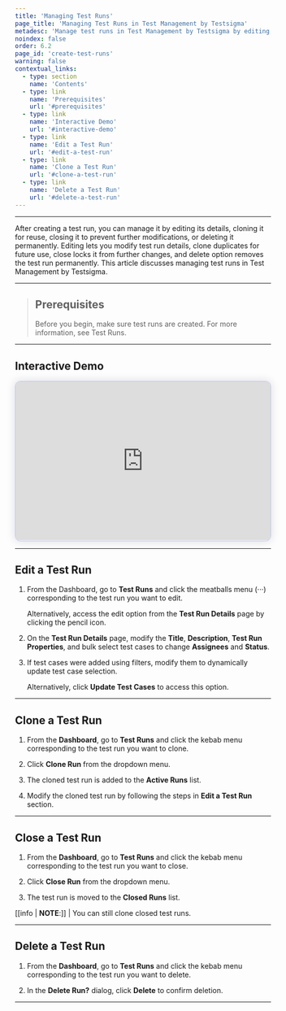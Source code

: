 ```yaml
---
title: 'Managing Test Runs'
page_title: 'Managing Test Runs in Test Management by Testsigma'
metadesc: 'Manage test runs in Test Management by Testsigma by editing, cloning, closing, or deleting them to maintain organized and efficient test execution.'
noindex: false
order: 6.2
page_id: 'create-test-runs'
warning: false
contextual_links:
  - type: section
    name: 'Contents'
  - type: link
    name: 'Prerequisites'
    url: '#prerequisites'
  - type: link
    name: 'Interactive Demo'
    url: '#interactive-demo'
  - type: link
    name: 'Edit a Test Run'
    url: '#edit-a-test-run'
  - type: link
    name: 'Clone a Test Run'
    url: '#clone-a-test-run'
  - type: link
    name: 'Delete a Test Run'
    url: '#delete-a-test-run'
---
```


---

After creating a test run, you can manage it by editing its details, cloning it for reuse, closing it to prevent further modifications, or deleting it permanently. Editing lets you modify test run details, clone duplicates for future use, close locks it from further changes, and delete option removes the test run permanently. This article discusses managing test runs in Test Management by Testsigma.

---

> ## **Prerequisites**
>
> Before you begin, make sure test runs are created. For more information, see Test Runs.

---

## **Interactive Demo**

<div>
  <script async src="https://js.storylane.io/js/v2/storylane.js"></script>
  <div class="sl-embed" style="position:relative;padding-bottom:calc(57.41% + 25px);width:100%;height:0;transform:scale(1)">
    <iframe loading="lazy" class="sl-demo" src="https://app.storylane.io/demo/bfzhnsua62wd?embed=inline" name="sl-embed" allow="fullscreen" allowfullscreen style="position:absolute;top:0;left:0;width:100%!important;height:100%!important;border:1px solid rgba(63,95,172,0.35);box-shadow: 0px 0px 18px rgba(26, 19, 72, 0.15);border-radius:10px;box-sizing:border-box;"></iframe>
  </div>
</div>

---

## **Edit a Test Run**

1. From the Dashboard, go to **Test Runs** and click the meatballs menu (···) corresponding to the test run you want to edit.

   Alternatively, access the edit option from the **Test Run Details** page by clicking the pencil icon.

2. On the **Test Run Details** page, modify the **Title**, **Description**, **Test Run Properties**, and bulk select test cases to change **Assignees** and **Status**.

3. If test cases were added using filters, modify them to dynamically update test case selection.

   Alternatively, click **Update Test Cases** to access this option.

---

## **Clone a Test Run**

1. From the **Dashboard**, go to **Test Runs** and click the kebab menu corresponding to the test run you want to clone.

2. Click **Clone Run** from the dropdown menu.

3. The cloned test run is added to the **Active Runs** list.

4. Modify the cloned test run by following the steps in **Edit a Test Run** section.

---

## **Close a Test Run**

1. From the **Dashboard**, go to **Test Runs** and click the kebab menu corresponding to the test run you want to close.

2. Click **Close Run** from the dropdown menu.

3. The test run is moved to the **Closed Runs** list.

[[info | **NOTE**:]]
| You can still clone closed test runs.

---

## **Delete a Test Run**

1. From the **Dashboard**, go to **Test Runs** and click the kebab menu corresponding to the test run you want to delete.

2. In the **Delete Run?** dialog, click **Delete** to confirm deletion.

---
